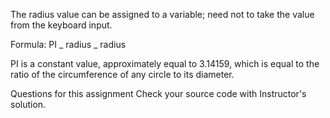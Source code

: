 The radius value can be assigned to a variable; need not to take the value from the keyboard input.

Formula: PI _ radius _ radius

PI is a constant value, approximately equal to 3.14159, which is equal to the ratio of the circumference of any circle to its diameter.

Questions for this assignment
Check your source code with Instructor's solution.
